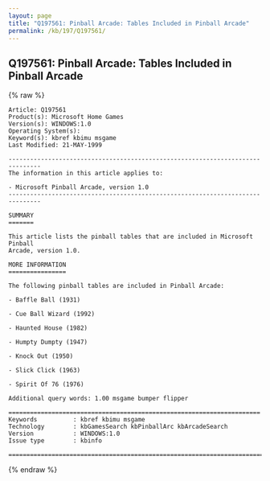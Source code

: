 ```yaml
---
layout: page
title: "Q197561: Pinball Arcade: Tables Included in Pinball Arcade"
permalink: /kb/197/Q197561/
---
```


## Q197561: Pinball Arcade: Tables Included in Pinball Arcade

{% raw %}

	Article: Q197561
	Product(s): Microsoft Home Games
	Version(s): WINDOWS:1.0
	Operating System(s): 
	Keyword(s): kbref kbimu msgame
	Last Modified: 21-MAY-1999
	
	-------------------------------------------------------------------------------
	The information in this article applies to:
	
	- Microsoft Pinball Arcade, version 1.0 
	-------------------------------------------------------------------------------
	
	SUMMARY
	=======
	
	This article lists the pinball tables that are included in Microsoft Pinball
	Arcade, version 1.0.
	
	MORE INFORMATION
	================
	
	The following pinball tables are included in Pinball Arcade:
	
	- Baffle Ball (1931)
	
	- Cue Ball Wizard (1992)
	
	- Haunted House (1982)
	
	- Humpty Dumpty (1947)
	
	- Knock Out (1950)
	
	- Slick Click (1963)
	
	- Spirit Of 76 (1976)
	
	Additional query words: 1.00 msgame bumper flipper
	
	======================================================================
	Keywords          : kbref kbimu msgame 
	Technology        : kbGamesSearch kbPinballArc kbArcadeSearch
	Version           : WINDOWS:1.0
	Issue type        : kbinfo
	
	=============================================================================
	

{% endraw %}
